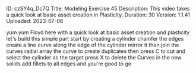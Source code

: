 ID: czSY4q_Dc7Q
Title: Modeling Exercise 45
Description: This video takes a quick look at basic asset creation in Plasticity.
Duration: 30
Version: 1.1.41
Uploaded: 2023-07-06

yum yum Floyd here with a quick look at
basic asset creation and plasticity
let's build this simple part start by
creating a cylinder chamfer the edges
create a line curve along the edge of
the cylinder mirror it then join the
curves radial array the curve to create
duplicates then press C to cut and
select the cylinder as the target
press X to delete the Curves in the new
solids add fillets to all edges and
you're good to go

